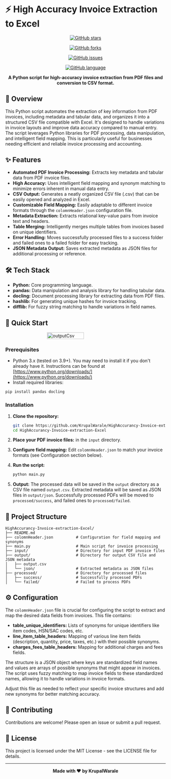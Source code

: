# ⚡ High Accuracy Invoice Extraction to Excel

<div align="center">

[![GitHub stars](https://img.shields.io/github/stars/KrupalWarale/HighAccurancy-Invoice-extraction-Excel?style=for-the-badge)](https://github.com/KrupalWarale/HighAccurancy-Invoice-extraction-Excel/stargazers)

[![GitHub forks](https://img.shields.io/github/forks/KrupalWarale/HighAccurancy-Invoice-extraction-Excel?style=for-the-badge)](https://github.com/KrupalWarale/HighAccurancy-Invoice-extraction-Excel/network)

[![GitHub issues](https://img.shields.io/github/issues/KrupalWarale/HighAccurancy-Invoice-extraction-Excel?style=for-the-badge)](https://github.com/KrupalWarale/HighAccurancy-Invoice-extraction-Excel/issues)

[![GitHub language](https://img.shields.io/github/languages/top/KrupalWarale/HighAccurancy-Invoice-extraction-Excel?style=for-the-badge)](https://github.com/KrupalWarale/HighAccurancy-Invoice-extraction-Excel)


**A Python script for high-accuracy invoice extraction from PDF files and conversion to CSV format.**

</div>

## 📖 Overview

This Python script automates the extraction of key information from PDF invoices, including metadata and tabular data, and organizes it into a structured CSV file compatible with Excel. It's designed to handle variations in invoice layouts and improve data accuracy compared to manual entry. The script leverages Python libraries for PDF processing, data manipulation, and intelligent field mapping. This is particularly useful for businesses needing efficient and reliable invoice processing and accounting.

## ✨ Features

- **Automated PDF Invoice Processing:** Extracts key metadata and tabular data from PDF invoice files.
- **High Accuracy:** Uses intelligent field mapping and synonym matching to minimize errors inherent in manual data entry.
- **CSV Output:** Generates a neatly organized CSV file (.csv) that can be easily opened and analyzed in Excel.
- **Customizable Field Mapping:** Easily adaptable to different invoice formats through the `colomnHeader.json` configuration file.
- **Metadata Extraction:** Extracts relational key-value pairs from invoice text and headers.
- **Table Merging:** Intelligently merges multiple tables from invoices based on unique identifiers.
- **Error Handling:** Moves successfully processed files to a success folder and failed ones to a failed folder for easy tracking.
- **JSON Metadata Output:** Saves extracted metadata as JSON files for additional processing or reference.

## 🛠️ Tech Stack

- **Python:** Core programming language.
- **pandas:** Data manipulation and analysis library for handling tabular data.
- **docling:** Document processing library for extracting data from PDF files.
- **hashlib:** For generating unique hashes for invoice tracking.
- **difflib:** For fuzzy string matching to handle variations in field names.

## 🚀 Quick Start

<div style="display: flex; justify-content: center; gap: 10px;">
  <img src="https://github.com/user-attachments/assets/a54ed951-988b-4f4d-8bd3-4af0a309c5b8" alt="outputCsv" width="48%">
</div>




### Prerequisites

- Python 3.x (tested on 3.9+). You may need to install it if you don't already have it. Instructions can be found at [https://www.python.org/downloads/](https://www.python.org/downloads/)
- Install required libraries:
```bash
pip install pandas docling
```

### Installation

1. **Clone the repository:**
   ```bash
   git clone https://github.com/KrupalWarale/HighAccurancy-Invoice-extraction-Excel.git
   cd HighAccurancy-Invoice-extraction-Excel
   ```

2. **Place your PDF invoice files:** in the `input` directory.

3. **Configure field mapping:** Edit `colomnHeader.json` to match your invoice formats (see Configuration section below).

4. **Run the script:**
   ```bash
   python main.py
   ```

5. **Output:** The processed data will be saved in the `output` directory as a CSV file named `output.csv`. Extracted metadata will be saved as JSON files in `output/json`. Successfully processed PDFs will be moved to `processed/success`, and failed ones to `processed/failed`.
   

## 📁 Project Structure

```
HighAccurancy-Invoice-extraction-Excel/
├── README.md
├── colomnHeader.json          # Configuration for field mapping and synonyms
├── main.py                    # Main script for invoice processing
├── input/                     # Directory for input PDF invoice files
├── output/                    # Directory for output CSV file and JSON metadata
│   ├── output.csv
│   └── json/                  # Extracted metadata as JSON files
├── processed/                 # Directory for processed files
│   ├── success/               # Successfully processed PDFs
│   └── failed/                # Failed to process PDFs
```

## ⚙️ Configuration

The `colomnHeader.json` file is crucial for configuring the script to extract and map the desired data fields from invoices. This file contains:

- **table_unique_identifiers:** Lists of synonyms for unique identifiers like item codes, HSN/SAC codes, etc.
- **line_item_table_headers:** Mapping of various line item fields (description, quantity, price, taxes, etc.) with their possible synonyms.
- **charges_fees_table_headers:** Mapping for additional charges and fees fields.

The structure is a JSON object where keys are standardized field names and values are arrays of possible synonyms that might appear in invoices. The script uses fuzzy matching to map invoice fields to these standardized names, allowing it to handle variations in invoice formats.

Adjust this file as needed to reflect your specific invoice structures and add new synonyms for better matching accuracy.

## 🤝 Contributing

Contributions are welcome! Please open an issue or submit a pull request.

## 📄 License

This project is licensed under the MIT License - see the LICENSE file for details.

---

<div align="center">

**Made with ❤️ by KrupalWarale**

</div>

